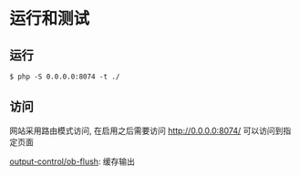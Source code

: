 # 运行和测试

## 运行

```
$ php -S 0.0.0.0:8074 -t ./
```

## 访问

网站采用路由模式访问, 在启用之后需要访问 http://0.0.0.0:8074/ 可以访问到指定页面

[output-control/ob-flush](http://0.0.0.0:8074/output-control/ob-flush): 缓存输出
